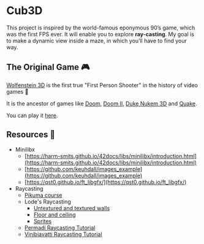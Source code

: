 # Cub3D
This project is inspired by the world-famous eponymous 90’s game, which was the first FPS ever. It will enable you to explore **ray-casting**. My goal is to make a dynamic view inside a maze, in which you’ll have to find your way.

## **The Original Game 🎮**

[Wolfenstein 3D](https://en.wikipedia.org/wiki/Wolfenstein_3D) is the first true "First Person Shooter" in the history of video games 🙌

It is the ancestor of games like [Doom](https://en.wikipedia.org/wiki/Doom_(1993_video_game)), [Doom II](https://en.wikipedia.org/wiki/Doom_II), [Duke Nukem 3D](https://en.wikipedia.org/wiki/Duke_Nukem_3D) and [Quake](https://en.wikipedia.org/wiki/Quake_(video_game)).

You can play it [here](http://users.atw.hu/wolf3d/).

## **Resources 📝**

- Minilibx
    - [https://harm-smits.github.io/42docs/libs/minilibx/introduction.html](https://harm-smits.github.io/42docs/libs/minilibx/introduction.html)
    - [https://github.com/keuhdall/images_example](https://github.com/keuhdall/images_example)
    - [https://qst0.github.io/ft_libgfx/](https://qst0.github.io/ft_libgfx/)
- Raycasting
    - [Pikuma course](https://courses.pikuma.com/courses/take/raycasting-c/texts/7757400-welcome)
    - Lode's Raycasting
        - [Untextured and textured walls](https://lodev.org/cgtutor/raycasting.html)
        - [Floor and ceiling](https://lodev.org/cgtutor/raycasting2.html)
        - [Sprites](https://lodev.org/cgtutor/raycasting3.html)
    - [Permadi Raycasting Tutorial](https://permadi.com/1996/05/ray-casting-tutorial-table-of-contents/)
    - [Vinibiavatti Raycasting Tutorial](https://github.com/vinibiavatti1/RayCastingTutorial)
